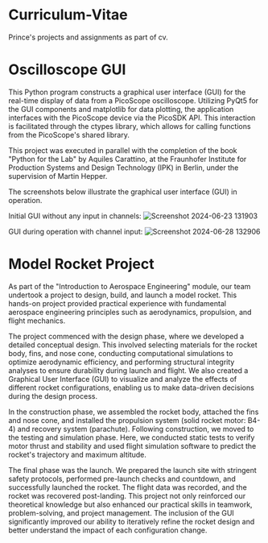 # Curriculum-Vitae
Prince's projects and assignments as part of cv.

# Oscilloscope GUI 
This Python program constructs a graphical user interface (GUI) for the real-time display of data from a PicoScope oscilloscope. Utilizing PyQt5 for the GUI components and matplotlib for data plotting, the application interfaces with the PicoScope device via the PicoSDK API. This interaction is facilitated through the ctypes library, which allows for calling functions from the PicoScope's shared library.

This project was executed in parallel with the completion of the book "Python for the Lab" by Aquiles Carattino, at the Fraunhofer Institute for Production Systems and Design Technology (IPK) in Berlin, under the supervision of Martin Hepper.

The screenshots below illustrate the graphical user interface (GUI) in operation.

Initial GUI without any input in channels:
![Screenshot 2024-06-23 131903](https://github.com/Mein-Game/Curriculum-Vitae/assets/175217922/c9cff4e0-202d-45d5-9b39-fe69bc269d4a)

GUI during operation with channel input:
![Screenshot 2024-06-28 132906](https://github.com/Mein-Game/Curriculum-Vitae/assets/175217922/5b8a11fd-edca-4544-b568-8b1ac539e2aa)


# Model Rocket Project
As part of the "Introduction to Aerospace Engineering" module, our team undertook a project to design, build, and launch a model rocket. This hands-on project provided practical experience with fundamental aerospace engineering principles such as aerodynamics, propulsion, and flight mechanics.

The project commenced with the design phase, where we developed a detailed conceptual design. This involved selecting materials for the rocket body, fins, and nose cone, conducting computational simulations to optimize aerodynamic efficiency, and performing structural integrity analyses to ensure durability during launch and flight. We also created a Graphical User Interface (GUI) to visualize and analyze the effects of different rocket configurations, enabling us to make data-driven decisions during the design process.

In the construction phase, we assembled the rocket body, attached the fins and nose cone, and installed the propulsion system (solid rocket motor: B4-4) and recovery system (parachute). Following construction, we moved to the testing and simulation phase. Here, we conducted static tests to verify motor thrust and stability and used flight simulation software to predict the rocket's trajectory and maximum altitude.

The final phase was the launch. We prepared the launch site with stringent safety protocols, performed pre-launch checks and countdown, and successfully launched the rocket. The flight data was recorded, and the rocket was recovered post-landing. This project not only reinforced our theoretical knowledge but also enhanced our practical skills in teamwork, problem-solving, and project management. The inclusion of the GUI significantly improved our ability to iteratively refine the rocket design and better understand the impact of each configuration change.

